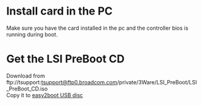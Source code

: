 # Install card in the PC  
Make sure you have the card installed in the pc and the controller bios is running during boot.  

# Get the LSI PreBoot CD  
Download from ftp://tsupport:tsupport@ftp0.broadcom.com/private/3Ware/LSI_PreBoot/LSI_PreBoot_CD.iso  
Copy it to [easy2boot USB disc](easy2boot.md)  
